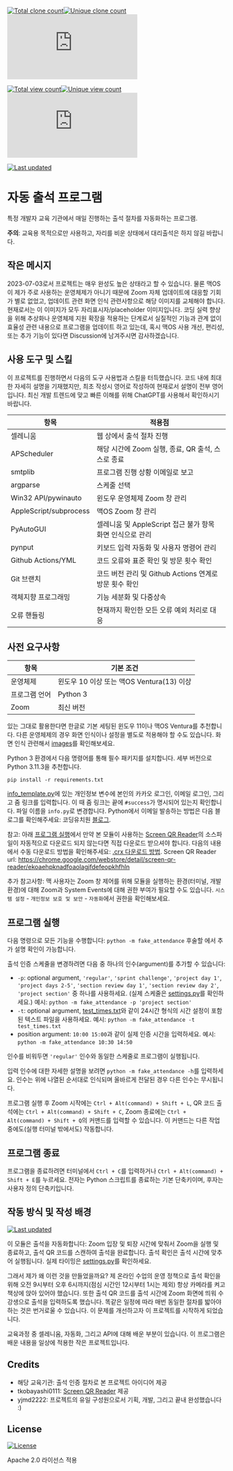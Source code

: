 [![Total clone count](https://img.shields.io/badge/dynamic/json?color=green&label=Total%20clones&query=count&url=https://raw.githubusercontent.com/yjmd2222/fake-attendance/stats/clones.json&logo=github)](#)[![Unique clone count](https://img.shields.io/badge/dynamic/json?color=blue&label=Unique&query=uniques&url=https://raw.githubusercontent.com/yjmd2222/fake-attendance/stats/clones.json)](#)[![Today's clone count](https://img.shields.io/badge/dynamic/json?color=purple&label=Today%27s%20clones&query=clones[0][%27count%27]&url=https://raw.githubusercontent.com/yjmd2222/fake-attendance/stats/clones.json)](#)

[![Total view count](https://img.shields.io/badge/dynamic/json?color=yellow&label=Total%20views&query=count&url=https://raw.githubusercontent.com/yjmd2222/fake-attendance/stats/views.json&logo=github)](#)[![Unique view count](https://img.shields.io/badge/dynamic/json?color=indigo&label=Unique&query=uniques&url=https://raw.githubusercontent.com/yjmd2222/fake-attendance/stats/views.json)](#)[![Today's clone count](https://img.shields.io/badge/dynamic/json?color=orange&label=Today%27s%20views&query=views[0][%27count%27]&url=https://raw.githubusercontent.com/yjmd2222/fake-attendance/stats/views.json)](#)

[![Last updated](https://img.shields.io/badge/기본_기능_개발_기간-2023--06--02~2023--06--10-blue)](#)

# 자동 출석 프로그램
특정 개발자 교육 기관에서 매일 진행하는 출석 절차를 자동화하는 프로그램.

**주의**: 교육용 목적으로만 사용하고, 자리를 비운 상태에서 대리출석은 하지 않길 바랍니다.

## 작은 메시지
2023-07-03로서 프로젝트는 매우 완성도 높은 상태라고 할 수 있습니다. 물론 맥OS이 제가 주로 사용하는 운영체제가 아니기 때문에 Zoom 자체 업데이트에 대응할 기회가 별로 없었고, 업데이트 관련 화면 인식 관련사항으로 해당 이미지를 교체해야 합니다. 현재로서는 이 이미지가 모두 자리표시자/placeholder 이미지입니다. 코딩 실력 향상을 위해 추상화나 운영체제 지원 확장을 적용하는 단계로서 실질적인 기능과 관계 없이 효율성 관련 내용으로 프로그램을 업데이트 하고 있는데, 혹시 맥OS 사용 개선, 편리성, 또는 추가 기능이 있다면 Discussion에 남겨주시면 감사하겠습니다.

## 사용 도구 및 스킬
이 프로젝트를 진행하면서 다음의 도구 사용법과 스킬을 터득했습니다. 코드 내에 최대한 자세히 설명을 기재했지만, 최초 작성시 영어로 작성하여 현재로서 설명이 전부 영어입니다. 최신 개발 트렌드에 맞고 빠른 이해를 위해 ChatGPT를 사용해서 확인하시기 바랍니다.

| 항목 | 적용점|
| - | - |
| 셀레니움 | 웹 상에서 출석 절차 진행 |
| APScheduler | 해당 시간에 Zoom 실행, 종료, QR 출석, 스스로 종료 |
| smtplib | 프로그램 진행 상황 이메일로 보고 |
| argparse | 스케줄 선택 |
| Win32 API/pywinauto | 윈도우 운영체제 Zoom 창 관리 |
| AppleScript/subprocess | 맥OS Zoom 창 관리 |
| PyAutoGUI | 셀레니움 및 AppleScript 접근 불가 항목 화면 인식으로 관리 |
| pynput | 키보드 입력 자동화 및 사용자 명령어 관리 |
| Github Actions/YML | 코드 오류와 표준 확인 및 방문 횟수 확인 |
| Git 브랜치 | 코드 버전 관리 및 Github Actions 연계로 방문 횟수 확인 |
| 객체지향 프로그래밍 | 기능 세분화 및 다중상속 |
| 오류 핸들링 | 현재까지 확인한 모든 오류 예외 처리로 대응 |

## 사전 요구사항
| 항목 | 기본 조건 |
| - | - |
| 운영체제 | 윈도우 10 이상 또는 맥OS Ventura(13) 이상 |
| 프로그램 언어 | Python 3 |
| Zoom | 최신 버전 |

있는 그대로 활용한다면 한글로 기본 세팅된 윈도우 11이나 맥OS Ventura를 추천합니다. 다른 운영체제의 경우 화면 인식이나 설정을 별도로 적용해야 할 수도 있습니다. 화면 인식 관련해서 [images](images)를 확인해보세요.

Python 3 환경에서 다음 명령어를 통해 필수 패키지를 설치합니다. 세부 버전으로 Python 3.11.3을 추천합니다.

`pip install -r requirements.txt`

[info_template.py](fake_attendance/info_template.py)에 있는 개인정보 변수에 본인의 카카오 로그인, 이메일 로그인, 그리고 줌 링크를 입력합니다. 이 때 줌 링크는 끝에 `#success`가 명시되어 있는지 확인합니다. 파일 이름을 `info.py`로 변경합니다. Python에서 이메일 발송하는 방법은 다음 블로그를 확인해주세요: 코딩유치원 [블로그](https://coding-kindergarten.tistory.com/204).

참고: 아래 [프로그램 실행](#프로그램-실행)에서 만약 본 모듈이 사용하는 [Screen QR Reader](https://chrome.google.com/webstore/detail/screen-qr-reader/ekoaehpknadfoaolagjfdefeopkhfhln)의 소스파일이 자동적으로 다운로드 되지 않는다면 직접 다운로드 받으셔야 합니다. 다음의 내용에서 수동 다운로드 방법을 확인해주세요: [.crx 다운로드 방법](https://crx-downloader.com/how-it-works). Screen QR Reader url: https://chrome.google.com/webstore/detail/screen-qr-reader/ekoaehpknadfoaolagjfdefeopkhfhln

추가 참고사항: 맥 사용자는 Zoom 창 제어를 위해 모듈을 실행하는 환경(터미널, 개발환경)에 대해 Zoom과 System Events에 대해 권한 부여가 필요할 수도 있습니다. `시스템 설정` - `개인정보 보호 및 보안` - `자동화`에서 권한을 확인해보세요.

## 프로그램 실행
다음 명령으로 모든 기능을 수행합니다: `python -m fake_attendance` 후술할 [](#)에서 추가 설명 확인이 가능합니다.

출석 인증 스케줄을 변경하려면 다음 중 하나의 인수(argument)를 추가할 수 있습니다:
- `-p`: optional argument, `'regular'`, `'sprint challenge'`, `'project day 1'`, `'project days 2-5'`, `'section review day 1'`, `'section review day 2'`, `'project section'` 중 하나를 사용하세요. (실제 스케줄은 [settings.py](fake_attendance/settings.py)를 확인하세요.) 예시: `python -m fake_attendance -p 'project section'`
- `-t`: optional argument, [test_times.txt](test_times.txt)와 같이 24시간 형식의 시간 설정이 포함된 텍스트 파일을 사용하세요. 예시: `python -m fake_attendance -t test_times.txt`
- position argument: `10:00 15:00`과 같이 실제 인증 시간을 입력하세요. 예시: `python -m fake_attendance 10:30 14:50`

인수를 비워두면 `'regular'` 인수와 동일한 스케줄로 프로그램이 실행됩니다.

입력 인수에 대한 자세한 설명을 보려면 `python -m fake_attendance -h`를 입력하세요. 인수는 위에 나열된 순서대로 인식되며 올바르게 전달된 경우 다른 인수는 무시됩니다.

프로그램 실행 후 Zoom 시작에는 `Ctrl + Alt(command) + Shift + L`, QR 코드 출석에는 `Ctrl + Alt(command) + Shift + C`, Zoom 종료에는 `Ctrl + Alt(command) + Shift + Q`의 커맨드를 입력할 수 있습니다. 이 커맨드는 다른 작업 중에도(실행 터미널 밖에서도) 작동합니다.

## 프로그램 종료
프로그램을 종료하려면 터미널에서 `Ctrl + C`를 입력하거나 `Ctrl + Alt(command) + Shift + E`를 누르세요. 전자는 Python 스크립트를 종료하는 기본 단축키이며, 후자는 사용자 정의 단축키입니다.

## 작동 방식 및 작성 배경
[![Last updated](https://img.shields.io/badge/Last_updated-2023--08--08-blue)](#)

이 모듈은 출석을 자동화합니다: Zoom 입장 및 퇴장 시간에 맞춰서 Zoom을 실행 및 종료하고, 출석 QR 코드를 스캔하여 출석을 완료합니다. 출석 확인은 출석 시간에 맞추어 실행됩니다. 실제 타이밍은 [settings.py](fake_attendance/settings.py)를 확인하세요.

그래서 제가 왜 이런 것을 만들었을까요? 제 온라인 수업의 운영 정책으로 출석 확인을 위해 오전 9시부터 오후 6시까지(점심 시간인 12시부터 1시는 제외) 항상 카메라를 켜고 책상에 앉아 있어야 했습니다. 또한 출석 QR 코드를 출석 시간에 Zoom 화면에 띄워 수강생으로 출석을 입력하도록 했습니다. 똑같은 일정에 따라 매번 동일한 절차를 밟아야 하는 것은 번거로울 수 있습니다. 이 문제를 개선하고자 이 프로젝트를 시작하게 되었습니다.

교육과정 중 셀레니움, 자동화, 그리고 API에 대해 배운 부분이 있습니다. 이 프로그램은 배운 내용을 일상에 적용한 작은 프로젝트입니다.

## Credits
- 해당 교육기관: 출석 인증 절차로 본 프로젝트 아이디어 제공
- tkobayashi0111: [Screen QR Reader](https://chrome.google.com/webstore/detail/screen-qr-reader/ekoaehpknadfoaolagjfdefeopkhfhln) 제공
- yjmd2222: 프로젝트의 유일 구성원으로서 기획, 개발, 그리고 끝내 완성했습니다 :)

## License
[![License](https://img.shields.io/badge/License-Apache_2.0-blue.svg)](https://opensource.org/licenses/Apache-2.0)

Apache 2.0 라이선스 적용
